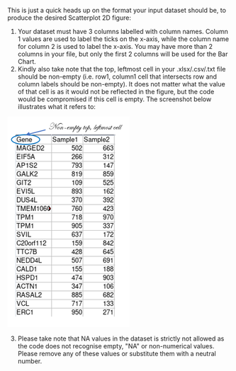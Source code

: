 This is just a quick heads up on the format your input dataset should be, to produce the desired Scatterplot 2D figure:

  1. Your dataset must have 3 columns labelled with column names. Column 1 values are used to label the ticks on the x-axis, while the column name for column 2 is used to label the x-axis. You may have more than 2 columns in your file, but only the first 2 columns will be used for the Bar Chart.
  2. Kindly also take note that the top, leftmost cell in your .xlsx/.csv/.txt file should be non-empty (i.e. row1, column1 cell that intersects row and column labels should be non-empty). It does not matter what the value of that cell is as it would not be reflected in the figure, but the code would be compromised if this cell is empty. The screenshot below illustrates what it refers to:

![Alt text](/Figures/2sample.PNG?raw=true "Non-empty top leftmost cell")
  
  3. Please take note that NA values in the dataset is strictly not allowed as the code does not recognise empty, "NA" or non-numerical values. Please remove any of these values or substitute them with a neutral number.
